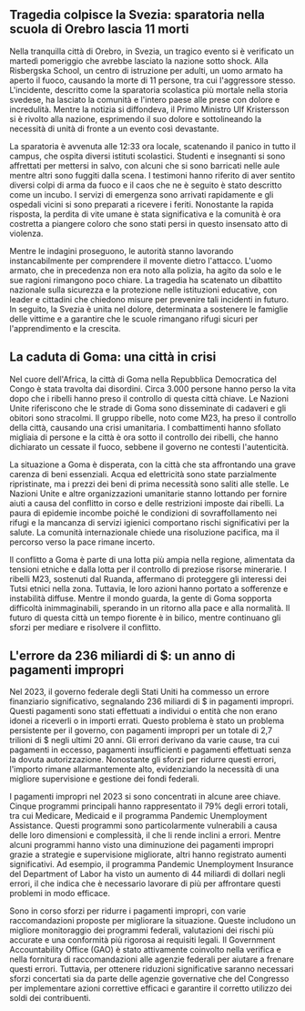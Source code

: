 ## Tragedia colpisce la Svezia: sparatoria nella scuola di Orebro lascia 11 morti

Nella tranquilla città di Orebro, in Svezia, un tragico evento si è verificato un martedì pomeriggio che avrebbe lasciato la nazione sotto shock. Alla Risbergska School, un centro di istruzione per adulti, un uomo armato ha aperto il fuoco, causando la morte di 11 persone, tra cui l'aggressore stesso. L'incidente, descritto come la sparatoria scolastica più mortale nella storia svedese, ha lasciato la comunità e l'intero paese alle prese con dolore e incredulità. Mentre la notizia si diffondeva, il Primo Ministro Ulf Kristersson si è rivolto alla nazione, esprimendo il suo dolore e sottolineando la necessità di unità di fronte a un evento così devastante.

La sparatoria è avvenuta alle 12:33 ora locale, scatenando il panico in tutto il campus, che ospita diversi istituti scolastici. Studenti e insegnanti si sono affrettati per mettersi in salvo, con alcuni che si sono barricati nelle aule mentre altri sono fuggiti dalla scena. I testimoni hanno riferito di aver sentito diversi colpi di arma da fuoco e il caos che ne è seguito è stato descritto come un incubo. I servizi di emergenza sono arrivati ​​rapidamente e gli ospedali vicini si sono preparati a ricevere i feriti. Nonostante la rapida risposta, la perdita di vite umane è stata significativa e la comunità è ora costretta a piangere coloro che sono stati persi in questo insensato atto di violenza.

Mentre le indagini proseguono, le autorità stanno lavorando instancabilmente per comprendere il movente dietro l'attacco. L'uomo armato, che in precedenza non era noto alla polizia, ha agito da solo e le sue ragioni rimangono poco chiare. La tragedia ha scatenato un dibattito nazionale sulla sicurezza e la protezione nelle istituzioni educative, con leader e cittadini che chiedono misure per prevenire tali incidenti in futuro. In seguito, la Svezia è unita nel dolore, determinata a sostenere le famiglie delle vittime e a garantire che le scuole rimangano rifugi sicuri per l'apprendimento e la crescita.

## La caduta di Goma: una città in crisi

Nel cuore dell'Africa, la città di Goma nella Repubblica Democratica del Congo è stata travolta dai disordini. Circa 3.000 persone hanno perso la vita dopo che i ribelli hanno preso il controllo di questa città chiave. Le Nazioni Unite riferiscono che le strade di Goma sono disseminate di cadaveri e gli obitori sono stracolmi. Il gruppo ribelle, noto come M23, ha preso il controllo della città, causando una crisi umanitaria. I combattimenti hanno sfollato migliaia di persone e la città è ora sotto il controllo dei ribelli, che hanno dichiarato un cessate il fuoco, sebbene il governo ne contesti l'autenticità.

La situazione a Goma è disperata, con la città che sta affrontando una grave carenza di beni essenziali. Acqua ed elettricità sono state parzialmente ripristinate, ma i prezzi dei beni di prima necessità sono saliti alle stelle. Le Nazioni Unite e altre organizzazioni umanitarie stanno lottando per fornire aiuti a causa del conflitto in corso e delle restrizioni imposte dai ribelli. La paura di epidemie incombe poiché le condizioni di sovraffollamento nei rifugi e la mancanza di servizi igienici comportano rischi significativi per la salute. La comunità internazionale chiede una risoluzione pacifica, ma il percorso verso la pace rimane incerto.

Il conflitto a Goma è parte di una lotta più ampia nella regione, alimentata da tensioni etniche e dalla lotta per il controllo di preziose risorse minerarie. I ribelli M23, sostenuti dal Ruanda, affermano di proteggere gli interessi dei Tutsi etnici nella zona. Tuttavia, le loro azioni hanno portato a sofferenze e instabilità diffuse. Mentre il mondo guarda, la gente di Goma sopporta difficoltà inimmaginabili, sperando in un ritorno alla pace e alla normalità. Il futuro di questa città un tempo fiorente è in bilico, mentre continuano gli sforzi per mediare e risolvere il conflitto.

## L'errore da 236 miliardi di $: un anno di pagamenti impropri

Nel 2023, il governo federale degli Stati Uniti ha commesso un errore finanziario significativo, segnalando 236 miliardi di $ in pagamenti impropri. Questi pagamenti sono stati effettuati a individui o entità che non erano idonei a riceverli o in importi errati. Questo problema è stato un problema persistente per il governo, con pagamenti impropri per un totale di 2,7 trilioni di $ negli ultimi 20 anni. Gli errori derivano da varie cause, tra cui pagamenti in eccesso, pagamenti insufficienti e pagamenti effettuati senza la dovuta autorizzazione. Nonostante gli sforzi per ridurre questi errori, l'importo rimane allarmantemente alto, evidenziando la necessità di una migliore supervisione e gestione dei fondi federali.

I pagamenti impropri nel 2023 si sono concentrati in alcune aree chiave. Cinque programmi principali hanno rappresentato il 79% degli errori totali, tra cui Medicare, Medicaid e il programma Pandemic Unemployment Assistance. Questi programmi sono particolarmente vulnerabili a causa delle loro dimensioni e complessità, il che li rende inclini a errori. Mentre alcuni programmi hanno visto una diminuzione dei pagamenti impropri grazie a strategie e supervisione migliorate, altri hanno registrato aumenti significativi. Ad esempio, il programma Pandemic Unemployment Insurance del Department of Labor ha visto un aumento di 44 miliardi di dollari negli errori, il che indica che è necessario lavorare di più per affrontare questi problemi in modo efficace.

Sono in corso sforzi per ridurre i pagamenti impropri, con varie raccomandazioni proposte per migliorare la situazione. Queste includono un migliore monitoraggio dei programmi federali, valutazioni dei rischi più accurate e una conformità più rigorosa ai requisiti legali. Il Government Accountability Office (GAO) è stato attivamente coinvolto nella verifica e nella fornitura di raccomandazioni alle agenzie federali per aiutare a frenare questi errori. Tuttavia, per ottenere riduzioni significative saranno necessari sforzi concertati sia da parte delle agenzie governative che del Congresso per implementare azioni correttive efficaci e garantire il corretto utilizzo dei soldi dei contribuenti.
